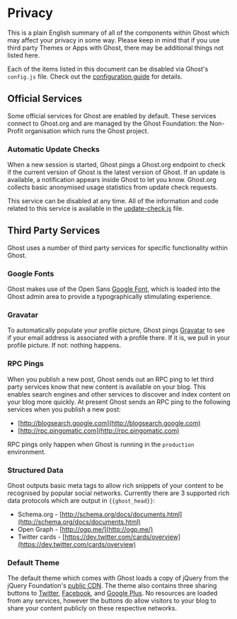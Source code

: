 # Privacy
This is a plain English summary of all of the components within Ghost which may affect your privacy in some way. Please keep in mind that if you use third party Themes or Apps with Ghost, there may be additional things not listed here.

Each of the items listed in this document can be disabled via Ghost's `config.js` file. Check out the [configuration guide](http://support.ghost.org/config/) for details.

## Official Services
Some official services for Ghost are enabled by default. These services connect to Ghost.org and are managed by the Ghost Foundation: the Non-Profit organisation which runs the Ghost project.

### Automatic Update Checks
When a new session is started, Ghost pings a Ghost.org endpoint to check if the current version of Ghost is the latest version of Ghost. If an update is available, a notification appears inside Ghost to let you know. Ghost.org collects basic anonymised usage statistics from update check requests.

This service can be disabled at any time. All of the information and code related to this service is available in the [update-check.js](https://github.com/TryGhost/Ghost/blob/master/core/server/update-check.js) file.

## Third Party Services
Ghost uses a number of third party services for specific functionality within Ghost.

### Google Fonts
Ghost makes use of the Open Sans [Google Font](https://www.google.com/fonts), which is loaded into the Ghost admin area to provide a typographically stimulating experience.

### Gravatar
To automatically populate your profile picture, Ghost pings [Gravatar](http://gravatar.com) to see if your email address is associated with a profile there. If it is, we pull in your profile picture. If not: nothing happens.

### RPC Pings
When you publish a new post, Ghost sends out an RPC ping to let third party services know that new content is available on your blog. This enables search engines and other services to discover and index content on your blog more quickly. At present Ghost sends an RPC ping to the following services when you publish a new post:
- [http://blogsearch.google.com](http://blogsearch.google.com)
- [http://rpc.pingomatic.com](http://rpc.pingomatic.com)

RPC pings only happen when Ghost is running in the `production` environment.

### Structured Data
Ghost outputs basic meta tags to allow rich snippets of your content to be recognised by popular social networks. Currently there are 3 supported rich data protocols which are output in `{{ghost_head}}`:
- Schema.org - [http://schema.org/docs/documents.html](http://schema.org/docs/documents.html)
- Open Graph - [http://ogp.me/](http://ogp.me/)
- Twitter cards - [https://dev.twitter.com/cards/overview](https://dev.twitter.com/cards/overview)

### Default Theme
The default theme which comes with Ghost loads a copy of jQuery from the jQuery Foundation's [public CDN](https://code.jquery.com/jquery-1.11.3.min.js). The theme also contains three sharing buttons to [Twitter](http://twitter.com), [Facebook](http://facebook.com), and [Google Plus](http://plus.google.com). No resources are loaded from any services, however the buttons do allow visitors to your blog to share your content publicly on these respective networks.
